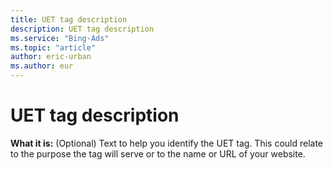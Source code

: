 ```yaml
---
title: UET tag description
description: UET tag description
ms.service: "Bing-Ads"
ms.topic: "article"
author: eric-urban
ms.author: eur
---
```


# UET tag description

**What it is:**    (Optional) Text to help you identify the UET tag. This could relate to the purpose the tag will serve or to the name or URL of your website.



